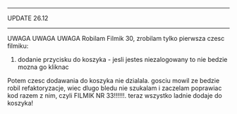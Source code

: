 ****************************
UPDATE 26.12
**************************

UWAGA UWAGA UWAGA
Robilam Filmik 30, zrobilam tylko pierwsza czesc filmiku:
1) dodanie przycisku do koszyka - jesli jestes niezalogowany to nie bedzie mozna go kliknac

Potem czesc dodawania do koszyka nie dzialala. gosciu mowil ze bedzie robil refaktoryzacje, wiec dlugo bledu nie szukalam i zaczelam poprawiac kod razem z nim, czyli FILMIK NR 33!!!!!!. teraz wszystko ladnie dodaje do koszyka!